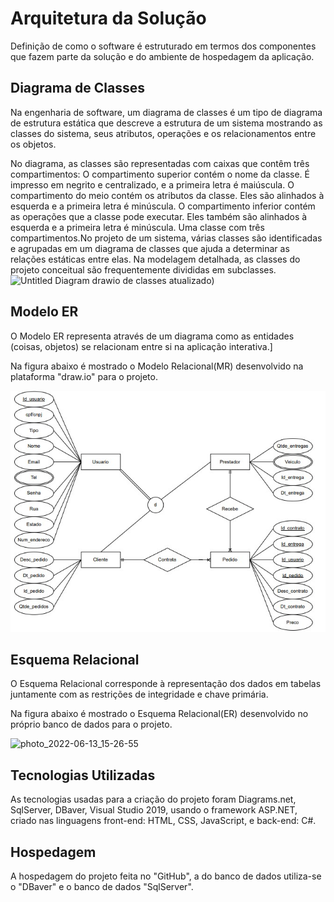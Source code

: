 # Arquitetura da Solução

Definição de como o software é estruturado em termos dos componentes que fazem parte da solução e do ambiente de hospedagem da aplicação.

## Diagrama de Classes

Na engenharia de software, um diagrama de classes é um tipo de diagrama de estrutura estática que descreve a estrutura de um sistema mostrando as classes do sistema, seus atributos, operações e os relacionamentos entre os objetos. 

No diagrama, as classes são representadas com caixas que contêm três compartimentos: 
O compartimento superior contém o nome da classe. É impresso em negrito e centralizado, e a primeira letra é maiúscula. 
O compartimento do meio contém os atributos da classe. Eles são alinhados à esquerda e a primeira letra é minúscula. 
O compartimento inferior contém as operações que a classe pode executar. Eles também são alinhados à esquerda e a primeira letra é minúscula. 
Uma classe com três compartimentos.No projeto de um sistema, várias classes são identificadas e agrupadas em um diagrama de classes que ajuda a determinar as relações estáticas entre elas. Na modelagem detalhada, as classes do projeto conceitual são frequentemente divididas em subclasses. 
![Untitled Diagram drawio de classes atualizado)](https://user-images.githubusercontent.com/91202959/175824725-e19ab7cf-2363-4048-9fdc-3bc28eb699e8.png)

## Modelo ER

O Modelo ER representa através de um diagrama como as entidades (coisas, objetos) se relacionam entre si na aplicação interativa.]


Na figura abaixo é mostrado o Modelo Relacional(MR) desenvolvido na plataforma "draw.io" para o projeto.

<img src="img/MR_ClickExpress.jpg" alt="Figura Modelo Relacional(MR) ClickExpress">

## Esquema Relacional

O Esquema Relacional corresponde à representação dos dados em tabelas juntamente com as restrições de integridade e chave primária.
 
Na figura abaixo é mostrado o Esquema Relacional(ER) desenvolvido no próprio banco de dados para o projeto.

![photo_2022-06-13_15-26-55](https://user-images.githubusercontent.com/91202959/173688327-6b81d29d-0a62-4695-bb34-204405315b37.jpg)

## Tecnologias Utilizadas
As tecnologias usadas para a criação do projeto foram Diagrams.net, SqlServer, DBaver, Visual Studio 2019, usando o framework ASP.NET, criado nas linguagens front-end: HTML, CSS, JavaScript, e back-end: C#.

## Hospedagem
A hospedagem do projeto feita no "GitHub", a do banco de dados utiliza-se o "DBaver" e o banco de dados "SqlServer".
